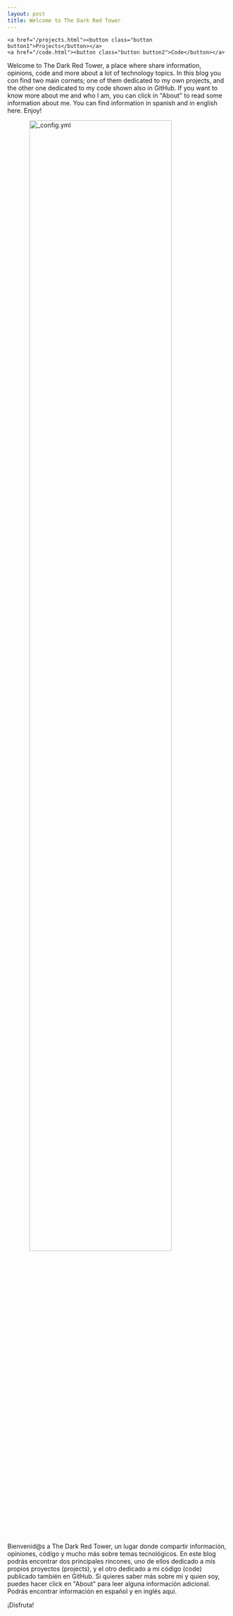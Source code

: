 ```yaml
---
layout: post
title: Welcome to The Dark Red Tower
---
```

<html>

    <a href="/projects.html"><button class="button button1">Projects</button></a>
    <a href="/code.html"><button class="button button2">Code</button></a>
<style>
.button {
  padding: 50px 32px;
  text-align: center;
  text-decoration: none;
  display: inline-block;
  margin-left: 10%;
  margin-right: 10%;
  margin-top: 5%;
    margin-bottom: 2%;
  width: 80%;
}

html, body {
  height: 100%;
}

.wrap {
  height: 100%;
  display: flex;
  align-items: center;
  justify-content: center;
}

.button {
  min-width: 300px;
  min-height: 60px;
  font-family: monospace;
  font-size: 22px;
  text-transform: uppercase;
  letter-spacing: 1.3px;
  font-weight: 700;
  color: white;
  background: linear-gradient(180deg, rgb(136 5 5) 50%, rgb(0, 0, 0) 100%);
  border: none;
  border-radius: 1000px;
  box-shadow: 12px 12px 24px rgba(186, 198, 197, 0.64);
  transition: all 0.3s ease-in-out 0s;
  cursor: pointer;
  outline: none;
  position: relative;
  }

button::before {
content: '';
  border-radius: 1000px;
  min-width: 300px;
  min-height: 125px;
  border: 6px solid #fcfcfc;
  border-style: double;
  box-shadow: 0 0 60px rgba(222, 224, 223, 0.64);
  position: absolute;
  top: 50%;
  left: 50%;
  transform: translate(-50%, -50%);
  opacity: 0;
  transition: all .3s ease-in-out 0s;
  width: 100%
}

.button:hover, .button:focus {
  color: grey;
  transform: translateY(-6px);
}

button:hover::before, button:focus::before {
  opacity: 1;
}

button::after {
  content: '';
  width: 30px; height: 30px;
  border-radius: 100%;
  border: 6px solid rgba(89, 99, 111, 0.72);
  position: absolute;
  z-index: -1;
  top: 50%;
  left: 50%;
  transform: translate(-50%, -50%);
  animation: ring 2.5s infinite;
}

button:hover::after, button:focus::after {
  animation: none;
  display: none;
}

@keyframes ring {
  0% {
    width: 30px;
    height: 30px;
    opacity: 1;
  }
  100% {
    width: 900px;
    height: 400px;
    opacity: 0;
  }
}
</style>
</html>


Welcome to The Dark Red Tower, a place where share information, opinions, code and more about a lot of technology topics. In this blog you con find two main cornets; one of them dedicated to my own projects, and the other one dedicated to my code shown also in GitHub.
If you want to know more about me and who I am, you can click in "About" to read some information about me. 
You can find information in spanish and in english here.
Enjoy!

<img src="/images/Th3RedTower.png" alt="_config.yml" style="
    display: block;
    margin-right: auto;
    margin-left: auto;
    margin-bottom: 20px;
    width: 80%;
">

Bienvenid@s a The Dark Red Tower, un lugar donde compartir información, opiniones, código y mucho más sobre temas tecnológicos. En este blog podrás encontrar dos principales rincones, uno de ellos dedicado a mis propios proyectos (projects), y el otro dedicado a mi código (code) publicado también en GitHub. 
Si quieres saber más sobre mí y quien soy, puedes hacer click en "About" para leer alguna información adicional.
Podrás encontrar información en español y en inglés aqui.

¡Disfruta!